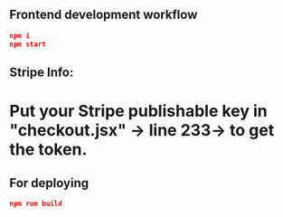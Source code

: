 ## Frontend development workflow

```json
npm i
npm start
```
## Stripe Info:
# Put your Stripe publishable key in "checkout.jsx" -> line 233-> to get the token.

## For deploying

```json
npm run build
```
